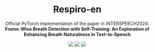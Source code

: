 <div align="center">

# Respiro-en

Official PyTorch implementation of the paper in INTERSPEECH2024: \
<b>Frame-Wise Breath Detection with Self-Training: An Exploration of Enhancing Breath Naturalness in Text-to-Speech</b>

<a href='https://arxiv.org/abs/2402.00288'><img src='https://img.shields.io/badge/arXiv-red'></a>
<a href='https://huggingface.co/DongYANG/Respiro-en'><img src='https://img.shields.io/badge/🤗-yellow'></a>
<a href='https://ydqmkkx.github.io/breath-detection/'><img src='https://img.shields.io/badge/Demo-blue'></a>